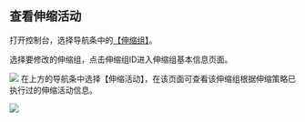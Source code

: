 ## 查看伸缩活动

打开控制台，选择导航条中的[【伸缩组】](http://console.tcecqpoc.fsphere.cn/autoscaling)。

选择要修改的伸缩组，点击伸缩组ID进入伸缩组基本信息页面。

![](http://imgcache.tcecqpoc.fsphere.cn/image/mc.qcloudimg.com/static/img/bae3ec563534769d6c38143b60299d74/image.png)
在上方的导航条中选择【伸缩活动】，在该页面可查看该伸缩组根据伸缩策略已执行过的伸缩活动信息。

![](http://imgcache.tcecqpoc.fsphere.cn/image/mc.qcloudimg.com/static/img/be90d8d34240120a87838e8f56c7b67f/image+%281%29.png)